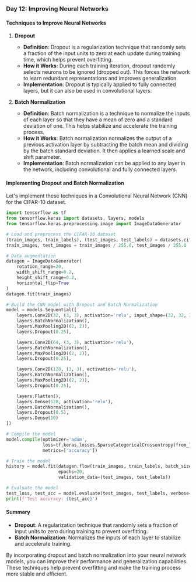 ### **Day 12: Improving Neural Networks**

#### Techniques to Improve Neural Networks

1. **Dropout**

   - **Definition**: Dropout is a regularization technique that randomly sets a fraction of the input units to zero at each update during training time, which helps prevent overfitting.
   - **How it Works**: During each training iteration, dropout randomly selects neurons to be ignored (dropped out). This forces the network to learn redundant representations and improves generalization.
   - **Implementation**: Dropout is typically applied to fully connected layers, but it can also be used in convolutional layers.

2. **Batch Normalization**
   - **Definition**: Batch normalization is a technique to normalize the inputs of each layer so that they have a mean of zero and a standard deviation of one. This helps stabilize and accelerate the training process.
   - **How it Works**: Batch normalization normalizes the output of a previous activation layer by subtracting the batch mean and dividing by the batch standard deviation. It then applies a learned scale and shift parameter.
   - **Implementation**: Batch normalization can be applied to any layer in the network, including convolutional and fully connected layers.

#### Implementing Dropout and Batch Normalization

Let's implement these techniques in a Convolutional Neural Network (CNN) for the CIFAR-10 dataset.

```python
import tensorflow as tf
from tensorflow.keras import datasets, layers, models
from tensorflow.keras.preprocessing.image import ImageDataGenerator

# Load and preprocess the CIFAR-10 dataset
(train_images, train_labels), (test_images, test_labels) = datasets.cifar10.load_data()
train_images, test_images = train_images / 255.0, test_images / 255.0

# Data augmentation
datagen = ImageDataGenerator(
    rotation_range=20,
    width_shift_range=0.2,
    height_shift_range=0.2,
    horizontal_flip=True
)
datagen.fit(train_images)

# Build the CNN model with Dropout and Batch Normalization
model = models.Sequential([
    layers.Conv2D(32, (3, 3), activation='relu', input_shape=(32, 32, 3)),
    layers.BatchNormalization(),
    layers.MaxPooling2D((2, 2)),
    layers.Dropout(0.25),

    layers.Conv2D(64, (3, 3), activation='relu'),
    layers.BatchNormalization(),
    layers.MaxPooling2D((2, 2)),
    layers.Dropout(0.25),

    layers.Conv2D(128, (3, 3), activation='relu'),
    layers.BatchNormalization(),
    layers.MaxPooling2D((2, 2)),
    layers.Dropout(0.25),

    layers.Flatten(),
    layers.Dense(128, activation='relu'),
    layers.BatchNormalization(),
    layers.Dropout(0.5),
    layers.Dense(10)
])

# Compile the model
model.compile(optimizer='adam',
              loss=tf.keras.losses.SparseCategoricalCrossentropy(from_logits=True),
              metrics=['accuracy'])

# Train the model
history = model.fit(datagen.flow(train_images, train_labels, batch_size=64),
                    epochs=20,
                    validation_data=(test_images, test_labels))

# Evaluate the model
test_loss, test_acc = model.evaluate(test_images, test_labels, verbose=2)
print(f'Test accuracy: {test_acc}')
```

#### Summary

- **Dropout**: A regularization technique that randomly sets a fraction of input units to zero during training to prevent overfitting.
- **Batch Normalization**: Normalizes the inputs of each layer to stabilize and accelerate training.

By incorporating dropout and batch normalization into your neural network models, you can improve their performance and generalization capabilities. These techniques help prevent overfitting and make the training process more stable and efficient.
